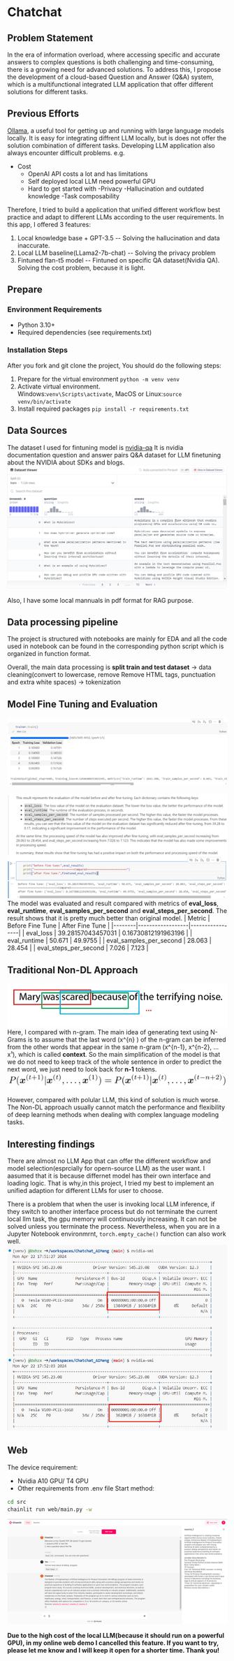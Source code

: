 # Chatchat
## Problem Statement
In the era of information overload, where accessing specific and accurate answers to complex questions is both challenging and time-consuming, there is a growing need for advanced solutions. To address this, I propose the development of a cloud-based Question and Answer (Q&A) system, which is a multifunctional integrated LLM application that offer different solutions for different tasks.

## Previous Efforts
[Ollama](https://ollama.com/), a useful tool for getting up and running with large language models locally. It is easy for integrating diffrent LLM locally, but is does not offer the solution combination of different tasks. Developing LLM application also always encounter difficult problems. e.g. 
- Cost 
    - OpenAI API costs a lot and has limitations
    - Self deployed local LLM need powerful GPU
    - Hard to get started with
-Privacy
-Hallucination and outdated knowledge
-Task composability

Therefore, I tried to build a application that unified different workflow best practice and adapt to different LLMs according to the user requirements. In this app, I offered 3 features:

1. Local knowledge base + GPT-3.5 -- Solving the hallucination and data inaccurate.
2. Local LLM baseline(LLama2-7b-chat) -- Solving the privacy problem
3. Fintuned flan-t5 model -- Fintuned on specific QA dataset(Nvidia QA). Solving the cost problem, because it is light.

## Prepare
### Environment Requirements
- Python 3.10+
- Required dependencies (see requirements.txt)

### Installation Steps
After you fork and git clone the project, You should do the following steps:
1. Prepare for the virtual environment `python -m venv venv`
2. Activate virtual environment.<br/> Windows:`venv\Scripts\activate`, MacOS or Linux:`source venv/bin/activate`
3. Install required packages `pip install -r requirements.txt`

## Data Sources
The dataset I used for fintuning model is [nvidia-qa](https://huggingface.co/datasets/ajsbsd/nvidia-qa) It is nvidia documentation question and answer pairs Q&A dataset for LLM finetuning about the NVIDIA about SDKs and blogs. 
![alt text](./images/image-2.png)

Also, I have some local mannuals in pdf format for RAG purpose.

## Data processing pipeline  
The project is structured with notebooks are mainly for EDA and all the code used in notebook can be found in the corresponding python script which is organized in function format.

Overall, the main data processing is **split train and test dataset** -> data cleaning(convert to lowercase, remove Remove HTML tags, punctuation and extra white spaces) -> tokenization

## Model Fine Tuning and Evaluation
![alt text](./images/image.png)

![alt text](./images/image-3.png)
The model was evaluated and result compared with metrics of **eval_loss**, **eval_runtime**, **eval_samples_per_second** and **eval_steps_per_second**. The result shows that it is pretty much better than original model.
| Metric | Before Fine Tune | After Fine Tune |
|--------|------------------|-----------------|
| eval_loss | 39.28157043457031 | 0.16730812191963196 |
| eval_runtime | 50.671 | 49.9755 |
| eval_samples_per_second | 28.063 | 28.454 |
| eval_steps_per_second | 7.026 | 7.123 |

## Traditional Non-DL Approach
![alt text](./images/image-4.png)
Here, I compared with n-gram. The main idea of generating text using N-Grams is to assume that the last word (x^{n} ) of the n-gram can be inferred from the other words that appear in the same n-gram (x^{n-1}, x^{n-2}, … x¹), which is called **context**. So the main simplification of the model is that we do not need to keep track of the whole sentence in order to predict the next word, we just need to look back for **n-1** tokens.
![alt text](./images/image-5.png)

However, compared with polular LLM, this kind of solution is much worse. The Non-DL approach usually cannot match the performance and flexibility of deep learning methods when dealing with complex language modeling tasks. 

## Interesting findings
There are almost no LLM App that can offer the different workflow and model selection(esprcially for opern-source LLM) as the user want. I aasumed that it is because differnet model has their own interface and loading logic. That is why,in this project, I tried my best to implement an unified adaption for different LLMs for user to choose. 

There is a problem that when the user is invoking local LLM inference, if they switch to another interface process but do not terminate the current local llm task, the gpu memory will continuously increasing. It can not be solved unless you terminate the process. Nevertheless, when you are in a Jupyter Notebook environmrnt, `torch.empty_cache()` function can also work well.
![alt text](./images/image2.png)

## Web
The device requirement: 
- Nvidia A10 GPU/ T4 GPU
- Other requirements from .env file
Start method: 
```bash
cd src
chainlit run web/main.py -w
```
![alt text](./images/image-1.png)

**Due to the high cost of the local LLM(because it should run on a powerful GPU), in my online web demo I cancelled this feature. If you want to try, please let me know and I will keep it open for a shorter time. Thank you!**